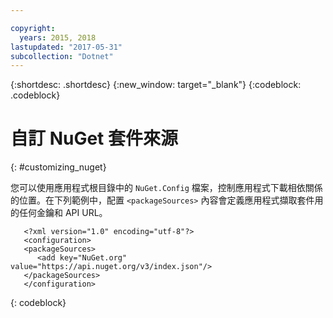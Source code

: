 ```yaml
---

copyright:
  years: 2015, 2018
lastupdated: "2017-05-31"
subcollection: "Dotnet"
---
```


{:shortdesc: .shortdesc}
{:new_window: target="_blank"}
{:codeblock: .codeblock}


# 自訂 NuGet 套件來源
{: #customizing_nuget}

您可以使用應用程式根目錄中的 `NuGet.Config` 檔案，控制應用程式下載相依關係的位置。在下列範例中，配置 `<packageSources>` 內容會定義應用程式擷取套件用的任何金鑰和 API URL。
```
   <?xml version="1.0" encoding="utf-8"?>
   <configuration>
   <packageSources>
      <add key="NuGet.org" value="https://api.nuget.org/v3/index.json"/>
   </packageSources>
   </configuration>
```
{: codeblock}
